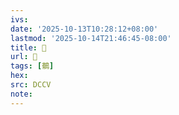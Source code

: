 ```yaml
---
ivs:
date: '2025-10-13T10:28:12+08:00'
lastmod: '2025-10-14T21:46:45-08:00'
title: 􃹘
url: 􃹘
tags: [鶺]
hex: 
src: DCCV
note:
---
```


